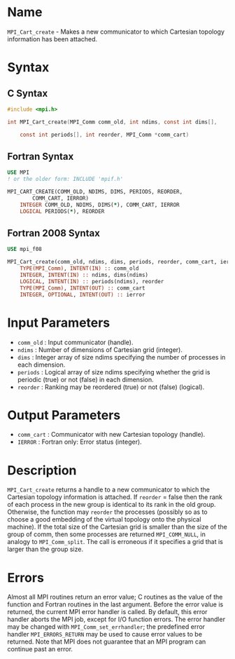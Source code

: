 # Name

`MPI_Cart_create` - Makes a new communicator to which Cartesian
topology information has been attached.

# Syntax

## C Syntax

```c
#include <mpi.h>

int MPI_Cart_create(MPI_Comm comm_old, int ndims, const int dims[],

	const int periods[], int reorder, MPI_Comm *comm_cart)
```

## Fortran Syntax

```fortran
USE MPI
! or the older form: INCLUDE 'mpif.h'

MPI_CART_CREATE(COMM_OLD, NDIMS, DIMS, PERIODS, REORDER,
    	COMM_CART, IERROR)
    INTEGER	COMM_OLD, NDIMS, DIMS(*), COMM_CART, IERROR
    LOGICAL	PERIODS(*), REORDER
```

## Fortran 2008 Syntax

```fortran
USE mpi_f08

MPI_Cart_create(comm_old, ndims, dims, periods, reorder, comm_cart, ierror)
    TYPE(MPI_Comm), INTENT(IN) :: comm_old
    INTEGER, INTENT(IN) :: ndims, dims(ndims)
    LOGICAL, INTENT(IN) :: periods(ndims), reorder
    TYPE(MPI_Comm), INTENT(OUT) :: comm_cart
    INTEGER, OPTIONAL, INTENT(OUT) :: ierror
```


# Input Parameters

* `comm_old` : Input communicator (handle).
* `ndims` : Number of dimensions of Cartesian grid (integer).
* `dims` : Integer array of size ndims specifying the number of processes in
each dimension.
* `periods` : Logical array of size ndims specifying whether the grid is periodic
(true) or not (false) in each dimension.
* `reorder` : Ranking may be reordered (true) or not (false) (logical).

# Output Parameters

* `comm_cart` : Communicator with new Cartesian topology (handle).
* `IERROR` : Fortran only: Error status (integer).

# Description

`MPI_Cart_create` returns a handle to a new communicator to which the
Cartesian topology information is attached. If `reorder` = false then the
rank of each process in the new group is identical to its rank in the
old group. Otherwise, the function may `reorder` the processes (possibly
so as to choose a good embedding of the virtual topology onto the
physical machine). If the total size of the Cartesian grid is smaller
than the size of the group of comm, then some processes are returned
`MPI_COMM_NULL`, in analogy to `MPI_Comm_split`. The call is erroneous if it
specifies a grid that is larger than the group size.

# Errors

Almost all MPI routines return an error value; C routines as the value
of the function and Fortran routines in the last argument.
Before the error value is returned, the current MPI error handler is
called. By default, this error handler aborts the MPI job, except for
I/O function errors. The error handler may be changed with
`MPI_Comm_set_errhandler`; the predefined error handler `MPI_ERRORS_RETURN`
may be used to cause error values to be returned. Note that MPI does not
guarantee that an MPI program can continue past an error.
